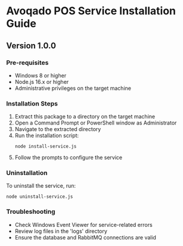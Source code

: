 # Avoqado POS Service Installation Guide

## Version 1.0.0

### Pre-requisites
- Windows 8 or higher
- Node.js 16.x or higher
- Administrative privileges on the target machine

### Installation Steps
1. Extract this package to a directory on the target machine
2. Open a Command Prompt or PowerShell window as Administrator
3. Navigate to the extracted directory
4. Run the installation script:
   ```
   node install-service.js
   ```
5. Follow the prompts to configure the service

### Uninstallation
To uninstall the service, run:
```
node uninstall-service.js
```

### Troubleshooting
- Check Windows Event Viewer for service-related errors
- Review log files in the 'logs' directory
- Ensure the database and RabbitMQ connections are valid
